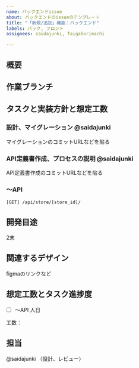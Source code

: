 ```yaml
---
name: バックエンドissue
about: バックエンドのissueのテンプレート
title: "「新規/追加」機能：バックエンド"
labels: バック, フロント
assignees: saidajunki, TaigaSorimachi

---
```


## 概要

## 作業ブランチ


## タスクと実装方針と想定工数

### 設計、マイグレーション @saidajunki  
マイグレーションのコミットURLなどを貼る

### API定義書作成、プロセスの説明  @saidajunki 
API定義書作成のコミットURLなどを貼る

### 〜API
`[GET] /api/store/[store_id]/`


## 開発目途
2末

## 関連するデザイン
figmaのリンクなど

## 想定工数とタスク進捗度
- [ ] 〜API 人日


工数：


## 担当
@saidajunki （設計、レビュー）
